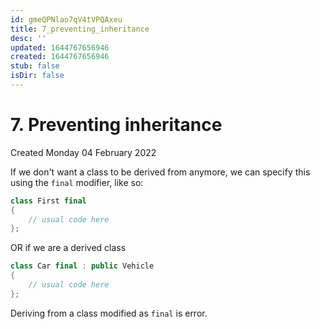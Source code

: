 ```yaml
---
id: gmeQPNlao7qV4tVPQAxeu
title: 7_preventing_inheritance
desc: ''
updated: 1644767656946
created: 1644767656946
stub: false
isDir: false
---
```

# 7. Preventing inheritance
Created Monday 04 February 2022

If we don't want a class to be derived from anymore, we can specify this using the `final` modifier, like so:
```c++
class First final
{
	// usual code here
};
```
OR if we are a derived class
```c++
class Car final : public Vehicle
{
	// usual code here
};
```

Deriving from a class modified as `final` is error.
